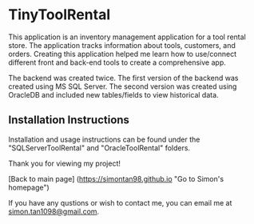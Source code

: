 # TinyToolRental
This application is an inventory management application for a tool rental store. The application tracks information about tools, customers, and orders. Creating this application
helped me learn how to use/connect different front and back-end tools to create a comprehensive app.

The backend was created twice. The first version of the backend was created using MS SQL Server. The second version was created using OracleDB and included new tables/fields to view historical data.

## Installation Instructions
Installation and usage instructions can be found under the "SQLServerToolRental" and "OracleToolRental" folders.

Thank you for viewing my project!

[Back to main page] (https://simontan98.github.io "Go to Simon's homepage")

If you have any qustions or wish to contact me, you can email me at simon.tan1098@gmail.com.
